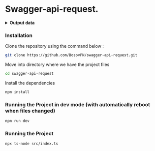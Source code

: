# Swagger-api-request.

<details><summary><b>Output data</b></summary>

Sample output:

    ```sh
    [
    {
        id: 4,
        category: { id: 1, name: 'Dogs' },
        name: 'Dog 1',
        photoUrls: [ 'url1', 'url2' ],
        tags: [ [Object], [Object] ],
        status: 'available'
    },
    {
        id: 7,
        category: { id: 4, name: 'Lions' },
        name: 'Lion 1',
        photoUrls: [ 'url1', 'url2' ],
        tags: [ [Object], [Object] ],
        status: 'available'
    },
    {
        id: 8,
        category: { id: 4, name: 'Lions' },
        name: 'Lion 2',
        photoUrls: [ 'url1', 'url2' ],
        tags: [ [Object], [Object] ],
        status: 'available'
    }, ... other ]
    ```
</details>

### Installation

Clone the repository using the command below :
```bash
git clone https://github.com/BosovPN/swagger-api-request.git
```

Move into directory where we have the project files 
```bash
cd swagger-api-request
```

Install the dependencies
```bash
npm install
```

### Running the Project in dev mode (with automatically reboot when files changed)
```bash
npm run dev
```

### Running the Project
```bash
npx ts-node src/index.ts
```